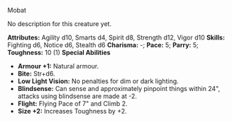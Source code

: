 Mobat

No description for this creature yet.

**Attributes:** Agility d10, Smarts d4, Spirit d8, Strength d12, Vigor
d10
**Skills:** Fighting d6, Notice d6, Stealth d6
**Charisma:** -; **Pace:** 5; **Parry:** 5; **Toughness:** 10 (1)
**Special Abilities**
- **Armour +1:** Natural armour.
- **Bite:** Str+d6.
- **Low Light Vision:** No penalties for dim or dark lighting.
- **Blindsense:** Can sense and approximately pinpoint things within
24", attacks using blindsense are made at -2.
- **Flight:** Flying Pace of 7" and Climb 2.
- **Size +2:** Increases Toughness by +2.

